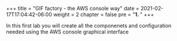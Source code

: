 +++
title = "GIF factory - the AWS console way"
date = 2021-02-17T17:04:42-06:00
weight = 2
chapter = false
pre = "<b>1. </b>"
+++

In this first lab you will create all the componenets and configuration needed using the AWS console graphical interface